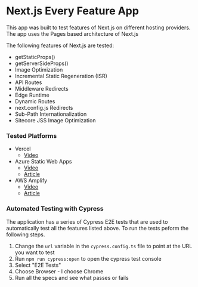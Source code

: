 # Next.js Every Feature App

This app was built to test features of Next.js on different hosting providers. The app uses the Pages based architecture of Next.js

The following features of Next.js are tested:
- getStaticProps()
- getServerSideProps()
- Image Optimization
- Incremental Static Regeneration (ISR)
- API Routes 
- Middleware Redirects
- Edge Runtime
- Dynamic Routes
- next.config.js Redirects
- Sub-Path Internationalization
- Sitecore JSS Image Optimization

### Tested Platforms

- Vercel
    - [Video](https://youtu.be/ZlF_2Xhn5fM)
- Azure Static Web Apps
    - [Video](https://youtu.be/XS0Ihz267_I)
    - [Article](https://www.thetombomb.com/posts/azure-swa-nextjs-pages)
- AWS Amplify
    - [Video](https://youtu.be/jQBvdLeKqSE)
    - [Article](https://www.thetombomb.com/posts/aws-amplify-nextjs-pages)
    


### Automated Testing with Cypress

The application has a series of Cypress E2E tests that are used to automatically test all the features listed above. To run the tests peform the following steps.
1. Change the `url` variable in the `cypress.config.ts` file to point at the URL you want to test
2. Run `npm run cypress:open` to open the cypress test console
3. Select "E2E Tests"
4. Choose Browser - I choose Chrome
5. Run all the specs and see what passes or fails